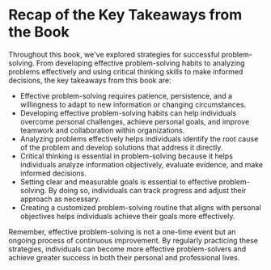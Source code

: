 Recap of the Key Takeaways from the Book
====================================================

Throughout this book, we've explored strategies for successful problem-solving. From developing effective problem-solving habits to analyzing problems effectively and using critical thinking skills to make informed decisions, the key takeaways from this book are:

* Effective problem-solving requires patience, persistence, and a willingness to adapt to new information or changing circumstances.
* Developing effective problem-solving habits can help individuals overcome personal challenges, achieve personal goals, and improve teamwork and collaboration within organizations.
* Analyzing problems effectively helps individuals identify the root cause of the problem and develop solutions that address it directly.
* Critical thinking is essential in problem-solving because it helps individuals analyze information objectively, evaluate evidence, and make informed decisions.
* Setting clear and measurable goals is essential to effective problem-solving. By doing so, individuals can track progress and adjust their approach as necessary.
* Creating a customized problem-solving routine that aligns with personal objectives helps individuals achieve their goals more effectively.

Remember, effective problem-solving is not a one-time event but an ongoing process of continuous improvement. By regularly practicing these strategies, individuals can become more effective problem-solvers and achieve greater success in both their personal and professional lives.
